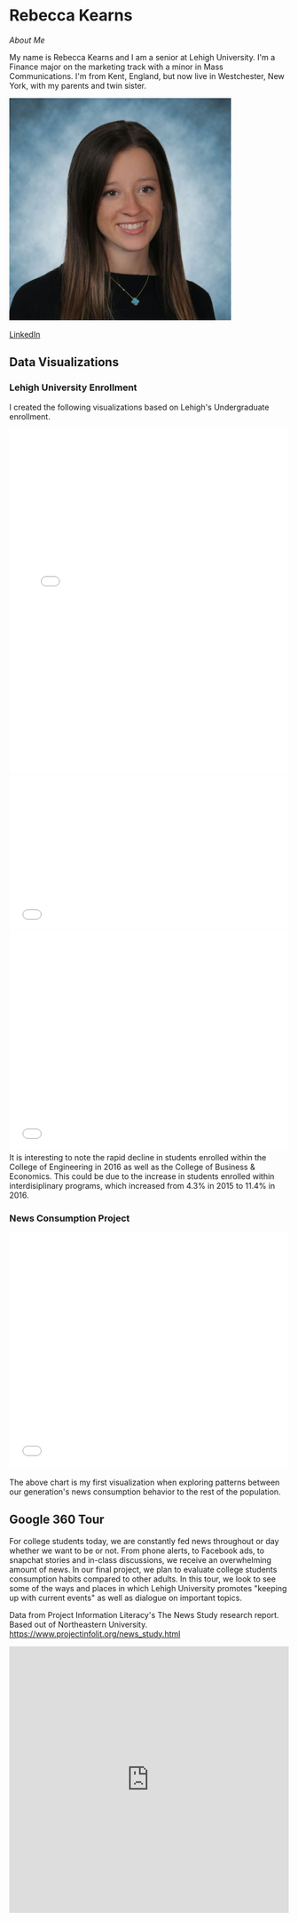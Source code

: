 # Rebecca Kearns

*About Me*

My name is Rebecca Kearns and I am a senior at Lehigh University. I'm a Finance major on the marketing track with a minor in Mass Communications. I'm from Kent, England, but now live in Westchester, New York, with my parents and twin sister. 

![Me](https://github.com/rebeccakearns/rebeccakearns.github.io/blob/master/vantine_linkedin_2473934-2.jpg?raw=true)

[LinkedIn](https://www.linkedin.com/in/rebecca-kearns-3a834812a/)


## Data Visualizations
### Lehigh University Enrollment
I created the following visualizations based on Lehigh's Undergraduate enrollment. 
<iframe title="Chart: 2017 Lehigh University Undergraduate Enrollment" aria-describedby="This pie chart shows the percentages of undergraduate enrollment in the six colleges at Lehigh University in2017. College of Arts &amp; Sciences had the largest enrollment among all." id="datawrapper-chart-8QcK0" src="//datawrapper.dwcdn.net/8QcK0/1/" scrolling="no" frameborder="0" style="width: 0; min-width: 100% !important;" height="621"></iframe><script type="text/javascript">!function(){"use strict";window.addEventListener("message",function(a){if(void 0!==a.data["datawrapper-height"])for(var t in a.data["datawrapper-height"]){var e=document.getElementById("datawrapper-chart-"+t);e&&(e.style.height=a.data["datawrapper-height"][t]+"px")}})}();</script>


<iframe title="Chart: 2017 Lehigh University Undergraduate Enrollment" aria-describedby="This bar chart represents Lehigh's 2017 undergraduate enrollment by home residence.  Minorities include Asian, Black, Hispanic, Multi-Racial, American Indian or Native Alaskan,	Native Hawaiian or Other Pacific Islander - U.S. Citizens only." id="datawrapper-chart-oTMpS" src="//datawrapper.dwcdn.net/oTMpS/2/" scrolling="no" frameborder="0" style="width: 0; min-width: 100% !important;" height="273"></iframe><script type="text/javascript">!function(){"use strict";window.addEventListener("message",function(a){if(void 0!==a.data["datawrapper-height"])for(var t in a.data["datawrapper-height"]){var e=document.getElementById("datawrapper-chart-"+t);e&&(e.style.height=a.data["datawrapper-height"][t]+"px")}})}();</script>


<iframe title="Chart: College Enrollment at Lehigh University 2008-2017" aria-describedby="Percentage of students enrolled within the three colleges at Lehigh University over the past 10 years." id="datawrapper-chart-uIEYr" src="//datawrapper.dwcdn.net/uIEYr/1/" scrolling="no" frameborder="0" style="width: 0; min-width: 100% !important;" height="400"></iframe><script type="text/javascript">!function(){"use strict";window.addEventListener("message",function(a){if(void 0!==a.data["datawrapper-height"])for(var t in a.data["datawrapper-height"]){var e=document.getElementById("datawrapper-chart-"+t);e&&(e.style.height=a.data["datawrapper-height"][t]+"px")}})}();</script>
It is interesting to note the rapid decline in students enrolled within the College of Engineering in 2016 as well as the College of Business & Economics. This could be due to the increase in students enrolled within interdisiplinary programs, which increased from 4.3% in 2015 to 11.4% in 2016.

### News Consumption Project
<iframe title="Chart: Political news dominates as the most-read category online" aria-describedby="This chart shows the most frequently read news topics online and the distribution of readers by age group in the U.S. " id="datawrapper-chart-ns9iN" src="//datawrapper.dwcdn.net/ns9iN/1/" scrolling="no" frameborder="0" style="width: 0; min-width: 100% !important;" height="424"></iframe><script type="text/javascript">!function(){"use strict";window.addEventListener("message",function(a){if(void 0!==a.data["datawrapper-height"])for(var t in a.data["datawrapper-height"]){var e=document.getElementById("datawrapper-chart-"+t);e&&(e.style.height=a.data["datawrapper-height"][t]+"px")}})}();</script>

The above chart is my first visualization when exploring patterns between our generation's news consumption behavior to the rest of the population.

## Google 360 Tour
For college students today, we are constantly fed news throughout or day whether we want to be or not. From phone alerts, to Facebook ads, to snapchat stories and in-class discussions, we receive an overwhelming amount of news. In our final project, we plan to evaluate college students consumption habits compared to other adults. In this tour, we look to see some of the ways and places in which Lehigh University promotes "keeping up with current events" as well as dialogue on important topics. 

Data from Project Information Literacy's The News Study research report. Based out of Northeastern University. https://www.projectinfolit.org/news_study.html

<iframe width="100%" height="480px" src="https://poly.google.com/view/5zCBGXNJiyu/embed?chrome=min" frameborder="0" style="border:none;" allowvr="yes" allow="vr; xr; accelerometer; magnetometer; gyroscope; autoplay;" allowfullscreen mozallowfullscreen="true" webkitallowfullscreen="true" onmousewheel="" ></iframe>
